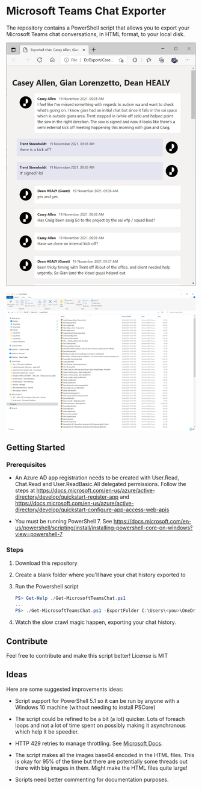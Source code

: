 # Microsoft Teams Chat Exporter

The repository contains a PowerShell script that allows you to export your Microsoft Teams chat conversations, in HTML format, to your local disk.

![Example of Export HTML file](example-of-export.png)

![Example of Exports in directory](example-of-exports.png)

## Getting Started

### Prerequisites

- An Azure AD app registration needs to be created with User.Read, Chat.Read and User.ReadBasic.All delegated permissions. Follow the steps at https://docs.microsoft.com/en-us/azure/active-directory/develop/quickstart-register-app and https://docs.microsoft.com/en-us/azure/active-directory/develop/quickstart-configure-app-access-web-apis

- You must be running PowerShell 7. See https://docs.microsoft.com/en-us/powershell/scripting/install/installing-powershell-core-on-windows?view=powershell-7

### Steps

1. Download this repository

1. Create a blank folder where you'll have your chat history exported to

1. Run the Powershell script

   ```PowerShell
   PS> Get-Help ./Get-MicrosoftTeamsChat.ps1
   ...
   PS> ./Get-MicrosoftTeamsChat.ps1 -ExportFolder C:\Users\<you>\OneDrive\ExportChat\ -clientId "0728c136-cc8c-4b29-bbb7-e20c5c35f53a" -tenantId "b2541388-a22b-4b8d-b027-883ad6b445a7" -domain "contoso.com"
   ```

1. Watch the slow crawl magic happen, exporting your chat history.

## Contribute

Feel free to contribute and make this script better! License is MIT

## Ideas

Here are some suggested improvements ideas:

- Script support for PowerShell 5.1 so it can be run by anyone with a Windows 10 machine (without needing to install PSCore)

- The script could be refined to be a bit (a lot) quicker. Lots of foreach loops and not a lot of time spent on possibly making it asynchronous which help it be speedier.

- HTTP 429 retries to manage throttling. See [Microsoft Docs](https://docs.microsoft.com/en-us/graph/throttling).

- The script makes all the images base64 encoded in the HTML files.
  This is okay for 95% of the time but there are potentially some threads out there with big images in them.
  Might make the HTML files quite large!

- Scripts need better commenting for documentation purposes.
